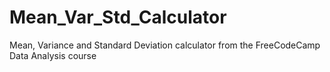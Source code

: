 # Mean_Var_Std_Calculator
Mean, Variance and Standard Deviation calculator from the FreeCodeCamp Data Analysis course
